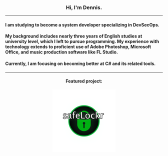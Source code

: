 <div align="center">

### Hi, I'm Dennis.

</div>

---

#### I am studying to become a system developer specializing in DevSecOps. 

#### My background includes nearly three years of English studies at university level, which I left to pursue programming. My experience with technology extends to proficient use of Adobe Photoshop, Microsoft Office, and music production software like FL Studio.

#### Currently, I am focusing on becoming better at C# and its related tools.

---

<div align="center">

#### Featured project:

<a href="https://github.com/SodenSys/safeLockr">
  <img src="https://github.com/SodenSys/safeLockr/blob/main/safeLockr1.png" width="200" alt="safeLockr">
</a>

</div>
